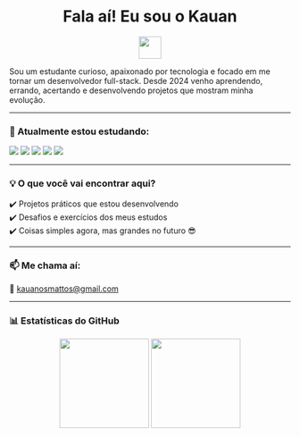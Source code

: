 <h1 align="center">Fala aí! Eu sou o Kauan</h1>

<p align="center">
  <img src="https://media.giphy.com/media/hvRJCLFzcasrR4ia7z/giphy.gif" width="40px">
</p>

Sou um estudante curioso, apaixonado por tecnologia e focado em me tornar um desenvolvedor full-stack. Desde 2024 venho aprendendo, errando, acertando e desenvolvendo projetos que mostram minha evolução.

---

### 🚀 Atualmente estou estudando:

<div align="left">
  <img src="https://img.shields.io/badge/HTML5-E34F26?style=flat&logo=html5&logoColor=white"/>
  <img src="https://img.shields.io/badge/CSS3-1572B6?style=flat&logo=css3&logoColor=white"/>
  <img src="https://img.shields.io/badge/JavaScript-F7DF1E?style=flat&logo=javascript&logoColor=black"/>
  <img src="https://img.shields.io/badge/Node.js-339933?style=flat&logo=nodedotjs&logoColor=white"/>
  <img src="https://img.shields.io/badge/MongoDB-47A248?style=flat&logo=mongodb&logoColor=white"/>
</div>

---

### 💡 O que você vai encontrar aqui?

✔️ Projetos práticos que estou desenvolvendo  
✔️ Desafios e exercícios dos meus estudos  
✔️ Coisas simples agora, mas grandes no futuro 😎

---

### 📫 Me chama aí:

📧 kauanosmattos@gmail.com

---

### 📊 Estatísticas do GitHub

<p align="center">
  <img height="160em" src="https://github-readme-stats.vercel.app/api?username=kauanmattos&show_icons=true&theme=tokyonight&hide=contribs&count_private=true"/>
  <img height="160em" src="https://github-readme-stats.vercel.app/api/top-langs/?username=kauanmattos&layout=compact&langs_count=7&theme=tokyonight"/>
</p>
